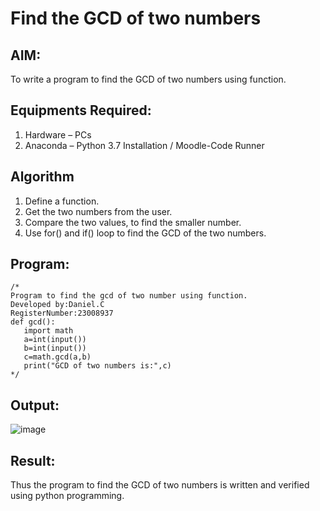 # Find the GCD of two numbers

## AIM:
To write a program to find the GCD of two numbers using function.

## Equipments Required:
1. Hardware – PCs
2. Anaconda – Python 3.7 Installation / Moodle-Code Runner

## Algorithm
1. Define a function.
2. Get the two numbers from the user.
3. Compare the two values, to find the smaller number.
4. Use for() and if() loop to find the GCD of the two numbers.

## Program:
```
/*
Program to find the gcd of two number using function.
Developed by:Daniel.C 
RegisterNumber:23008937
def gcd():
   import math
   a=int(input())
   b=int(input())
   c=math.gcd(a,b)
   print("GCD of two numbers is:",c)  
*/
```

## Output:
![image](https://github.com/Daniel-christal/GCD-of-two-numbers/assets/145742847/5f468280-3598-44c7-b5a4-e14d8300d5b0)



## Result:
Thus the program to find the GCD of two numbers is written and verified using python programming.
